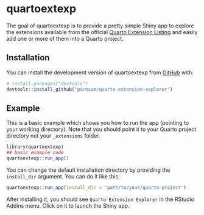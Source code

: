 
# quartoextexp

<!-- badges: start -->
<!-- badges: end -->

The goal of quartoextexp is to provide a pretty simple Shiny app to explore the extensions available from the official [Quarto Extension Listing](https://quarto.org/docs/extensions/) and easily add one or more of them into a Quarto project.

## Installation

You can install the development version of quartoextexp from [GitHub](https://github.com/) with:

``` r
# install.packages("devtools")
devtools::install_github("parmsam/quarto-extension-explorer")
```

## Example

This is a basic example which shows you how to run the app (pointing to your working directory). Note that you should point it to your Quarto project directory not your `_extensions` folder.

``` r
library(quartoextexp)
## basic example code
quartoextexp::run_app()
```

You can change the default installation directory by providing the `install_dir` argument. You can do it like this:

```r 
quartoextexp::run_app(install_dir = "path/to/your/quarto-project")
```

After installing it, you should see `Quarto Extension Explorer` in the RStudio Addins menu. Click on it to launch the Shiny app.
